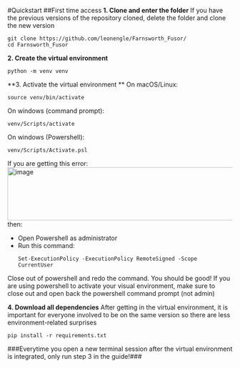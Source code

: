#Quickstart
##First time access
**1. Clone and enter the folder**
If you have the previous versions of the repository cloned, delete the folder and clone the new version
```
git clone https://github.com/leonengle/Farnsworth_Fusor/
cd Farnsworth_Fusor
```
**2. Create the virtual environment**
```
python -m venv venv
```
**3. Activate the virtual environment **
On macOS/Linux:
```
source venv/bin/activate
```
On windows (command prompt):
```
venv/Scripts/activate
```
On windows (Powershell):
```
venv/Scripts/Activate.psl
```
If you are getting this error:
<img width="674" height="119" alt="image" src="https://github.com/user-attachments/assets/1cd02b3c-e6d6-4a73-b65d-c0ed6d0ee4c6" />
then:
  - Open Powershell as administrator
  - Run this command:
      ```
      Set-ExecutionPolicy -ExecutionPolicy RemoteSigned -Scope CurrentUser
      ```
Close out of powershell and redo the command. You should be good!
If you are using powershell to activate your visual environment, make sure to close out and open back the powershell command prompt (not admin)

**4. Download all dependencies**
After getting in the virtual environment, it is important for everyone involved to be on the same version so there are less environment-related surprises 
```
pip install -r requirements.txt
```

###Everytime you open a new terminal session after the virtual environment is integrated, only run step 3 in the guide!###



